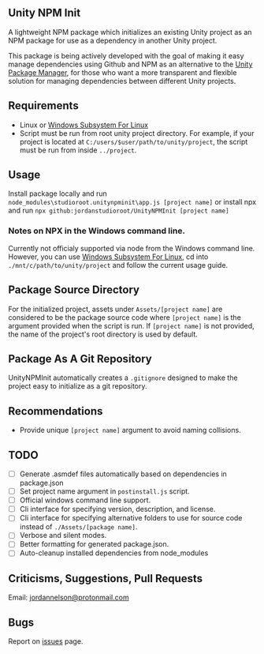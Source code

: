 ## Unity NPM Init
A lightweight NPM package which initializes an existing Unity project as an NPM package for use as a dependency in another Unity project.

This package is being actively developed with the goal of making it easy manage dependencies using Github and NPM as an alternative to the [Unity Package Manager](https://docs.unity3d.com/Packages/com.unity.package-manager-ui@1.8/manual/index.html), for those who want a more transparent and flexible solution for managing dependencies between different Unity projects.

## Requirements
- Linux or [Windows Subsystem For Linux](https://docs.microsoft.com/en-us/windows/wsl/install-win10)
- Script must be run from root unity project directory. For example, if your project is located at `C:/users/$user/path/to/unity/project`, the script must be run from inside `../project`.

## Usage
Install package locally and run `node_modules\studioroot.unitynpminit\app.js [project name]` or install npx and run `npx github:jordanstudioroot/UnityNPMInit [project name]`

### Notes on NPX in the Windows command line.
Currently not officialy supported via node from the Windows command line. However, you can use [Windows Subsystem For Linux](https://docs.microsoft.com/en-us/windows/wsl/install-win10), cd into `./mnt/c/path/to/unity/project` and follow the current usage guide.

## Package Source Directory
For the initialized project, assets under `Assets/[project name]` are considered to be the package source code where `[project name]` is the argument provided when the script is run. If `[project name]` is not provided, the name of the project's root directory is used by default.

## Package As A Git Repository
UnityNPMInit automatically creates a `.gitignore` designed to make the project easy to initialize as a git repository.

## Recommendations
- Provide unique `[project name]` argument to avoid naming collisions.

## TODO
- [ ] Generate .asmdef files automatically based on dependencies in package.json
- [ ] Set project name argument in `postinstall.js` script.
- [ ] Official windows command line support.
- [ ] Cli interface for specifying version, description, and license.
- [ ] Cli interface for specifying alternative folders to use for source code instead of `./Assets/[package name]`.
- [ ] Verbose and silent modes.
- [ ] Better formatting for generated package.json.
- [ ] Auto-cleanup installed dependencies from node_modules

## Criticisms, Suggestions, Pull Requests
Email: [jordannelson@protonmail.com](mailto:jordannelson@protonmail.com)

## Bugs
Report on [issues](https://github.com/jordanstudioroot/UnityNPMInit/issues) page.
